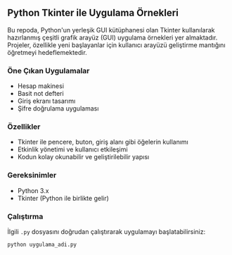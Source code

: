 ## Python Tkinter ile Uygulama Örnekleri

Bu repoda, Python'un yerleşik GUI kütüphanesi olan Tkinter kullanılarak hazırlanmış çeşitli grafik arayüz (GUI) uygulama örnekleri yer almaktadır.  
Projeler, özellikle yeni başlayanlar için kullanıcı arayüzü geliştirme mantığını öğretmeyi hedeflemektedir.

### Öne Çıkan Uygulamalar
- Hesap makinesi
- Basit not defteri
- Giriş ekranı tasarımı
- Şifre doğrulama uygulaması

### Özellikler
- Tkinter ile pencere, buton, giriş alanı gibi öğelerin kullanımı
- Etkinlik yönetimi ve kullanıcı etkileşimi
- Kodun kolay okunabilir ve geliştirilebilir yapısı

### Gereksinimler
- Python 3.x
- Tkinter (Python ile birlikte gelir)

### Çalıştırma
İlgili `.py` dosyasını doğrudan çalıştırarak uygulamayı başlatabilirsiniz:

```bash
python uygulama_adi.py

